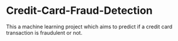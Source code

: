 # Credit-Card-Fraud-Detection
This a machine learning project which aims to predict if a credit card transaction is fraudulent or not.
